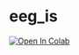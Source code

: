 # eeg_is


[![Open In Colab](https://colab.research.google.com/assets/colab-badge.svg)](https://colab.research.google.com/github/dpostolovski/eeg_is)
